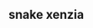 **snake xenzia**
-----------------------------------------------------------------------------------------------------------------------------------------------------
